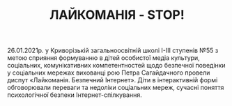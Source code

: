 ﻿---
title: ЛАЙКОМАНІЯ - STOP!
---

26.01.2021р. у Криворізькій загальноосвітній школі I-III ступенів №55 з метою сприяння формуванню в дітей особистої медіа культури, соціальних, комунікативних компетентностей щодо безпечної поведінки у соціальних мережах вихованці рою Петра Сагайдачного провели диспут «Лайкоманія. Безпечний Інтернет». Діти в інтерактивній формі обговорювали переваги та недоліки соціальних мереж, сучасні поняття психологічної безпеки Інтернет-спілкування.

<slideshow></slideshow>
  
